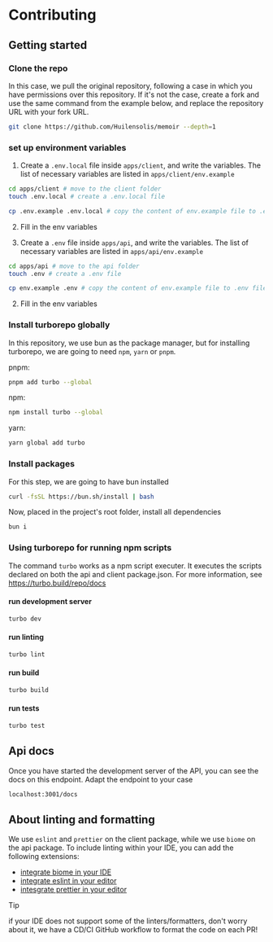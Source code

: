 # Contributing

## Getting started

### Clone the repo
In this case, we pull the original repository, following a case in which you have permissions over this repository. If it's not the case, create a fork and use the same command from the example below, and replace the repository URL with your fork URL.

```bash
git clone https://github.com/Huilensolis/memoir --depth=1
```

### set up environment variables
1. Create a `.env.local` file inside `apps/client`, and write the variables. The list of necessary variables are listed in `apps/client/env.example`

```bash
cd apps/client # move to the client folder
touch .env.local # create a .env.local file

cp .env.example .env.local # copy the content of env.example file to .env.local file
```
2. Fill in the env variables

3. Create a `.env` file inside `apps/api`, and write the variables. The list of necessary variables are listed in `apps/api/env.example`

```bash
cd apps/api # move to the api folder
touch .env # create a .env file

cp env.example .env # copy the content of env.example file to .env file
```

2. Fill in the env variables

### Install turborepo globally
In this repository, we use bun as the package manager, but for installing turborepo, we are going to need `npm`, `yarn` or `pnpm`.

pnpm:

```bash
pnpm add turbo --global
```

npm:

```bash
npm install turbo --global
```

yarn:

```bash
yarn global add turbo
```

### Install packages
For this step, we are going to have bun installed

```bash
curl -fsSL https://bun.sh/install | bash
```

Now, placed in the project's root folder, install all dependencies

```bash
bun i
```

### Using turborepo for running npm scripts
The command `turbo` works as a npm script executer. It executes the scripts declared on both the api and client package.json.
For more information, see https://turbo.build/repo/docs

#### run development server

```bash
turbo dev
```

#### run linting

```bash
turbo lint
```

#### run build

```bash
turbo build
```

#### run tests

```bash
turbo test
```

## Api docs
Once you have started the development server of the API, you can see the docs on this endpoint. Adapt the endpoint to your case
```bash
localhost:3001/docs
```

## About linting and formatting
We use `eslint` and `prettier` on the client package, while we use `biome` on the api package.
To include linting within your IDE, you can add the following extensions:
- [integrate biome in your IDE](https://biomejs.dev/guides/integrate-in-editor/)
- [integrate eslint in your editor](https://eslint.org/docs/latest/use/integrations#editors)
- [intesgrate prettier in your editor](https://prettier.io/docs/en/editors.html)
> [!TIP]
> if your IDE does not support some of the linters/formatters, don't worry about it, we have a CD/CI GitHub workflow to format the code on each PR!
